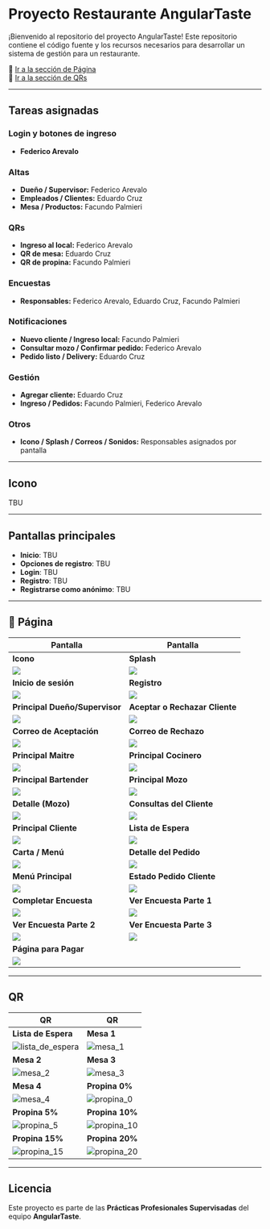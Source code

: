 # Proyecto Restaurante AngularTaste

¡Bienvenido al repositorio del proyecto AngularTaste! Este repositorio contiene el código fuente y los recursos necesarios para desarrollar un sistema de gestión para un restaurante.

📌 [Ir a la sección de Página](#página)  
📌 [Ir a la sección de QRs](#qr)

---

## Tareas asignadas

### Login y botones de ingreso
- **Federico Arevalo**

### Altas
- **Dueño / Supervisor:** Federico Arevalo  
- **Empleados / Clientes:** Eduardo Cruz  
- **Mesa / Productos:** Facundo Palmieri

### QRs
- **Ingreso al local:** Federico Arevalo  
- **QR de mesa:** Eduardo Cruz  
- **QR de propina:** Facundo Palmieri

### Encuestas
- **Responsables:** Federico Arevalo, Eduardo Cruz, Facundo Palmieri

### Notificaciones
- **Nuevo cliente / Ingreso local:** Facundo Palmieri  
- **Consultar mozo / Confirmar pedido:** Federico Arevalo  
- **Pedido listo / Delivery:** Eduardo Cruz

### Gestión
- **Agregar cliente:** Eduardo Cruz  
- **Ingreso / Pedidos:** Facundo Palmieri, Federico Arevalo

### Otros
- **Icono / Splash / Correos / Sonidos:** Responsables asignados por pantalla

---

## Icono

TBU

---

## Pantallas principales

- **Inicio**: TBU  
- **Opciones de registro**: TBU  
- **Login**: TBU  
- **Registro**: TBU  
- **Registrarse como anónimo**: TBU

---

## 📄 Página

| Pantalla                          | Pantalla                        |
|----------------------------------|---------------------------------|
| **Icono**                        | **Splash**                      |
| ![](./assets/img/icono.png)      | ![](./assets/img/splash.png)   |
| **Inicio de sesión**             | **Registro**                    |
| ![](./assets/img/login.png)      | ![](./assets/img/register.png) |
| **Principal Dueño/Supervisor**   | **Aceptar o Rechazar Cliente** |
| ![](./assets/img/duenio.png)     | ![](./assets/img/aprobacion.png) |
| **Correo de Aceptación**         | **Correo de Rechazo**          |
| ![](./assets/img/correo-ok.png)  | ![](./assets/img/correo-no.png) |
| **Principal Maitre**             | **Principal Cocinero**         |
| ![](./assets/img/maitre.png)     | ![](./assets/img/cocinero.png) |
| **Principal Bartender**          | **Principal Mozo**             |
| ![](./assets/img/bartender.png)  | ![](./assets/img/mozo.png)     |
| **Detalle (Mozo)**               | **Consultas del Cliente**      |
| ![](./assets/img/detalle-mozo.png) | ![](./assets/img/consultas.png) |
| **Principal Cliente**            | **Lista de Espera**            |
| ![](./assets/img/cliente.png)    | ![](./assets/img/lista-espera.png) |
| **Carta / Menú**                 | **Detalle del Pedido**         |
| ![](./assets/img/carta.png)      | ![](./assets/img/detalle-pedido.png) |
| **Menú Principal**               | **Estado Pedido Cliente**      |
| ![](./assets/img/menu-principal.png) | ![](./assets/img/estado-cliente.png) |
| **Completar Encuesta**           | **Ver Encuesta Parte 1**       |
| ![](./assets/img/encuesta.png)   | ![](./assets/img/encuesta1.png) |
| **Ver Encuesta Parte 2**         | **Ver Encuesta Parte 3**       |
| ![](./assets/img/encuesta2.png)  | ![](./assets/img/encuesta3.png) |
| **Página para Pagar**            |                                 |
| ![](./assets/img/pago.png)       |                                 |

---

## QR

| QR                                | QR                             |
|----------------------------------|--------------------------------|
| **Lista de Espera**              | **Mesa 1**                     |
| ![lista_de_espera](https://github.com/user-attachments/assets/cd97511d-c6dd-4ba0-96dc-dc96f6bce6b2) | ![mesa_1](https://github.com/user-attachments/assets/8186af39-ec2b-48bc-ba84-e51b1d500919)|
| **Mesa 2**                       | **Mesa 3**                     |
| ![mesa_2](https://github.com/user-attachments/assets/418b4196-1d49-4d1c-8ac0-9d002488925e)|  ![mesa_3](https://github.com/user-attachments/assets/5480d4d1-6f5f-4afd-8c72-26c3f375940b) |
| **Mesa 4**                       | **Propina 0%**                 |
|  ![mesa_4](https://github.com/user-attachments/assets/df748111-1cd1-4aea-8f31-3cc4a1842458) | ![propina_0](https://github.com/user-attachments/assets/26071d89-60bb-455d-be50-1a93e1eaa9f5) |
| **Propina 5%**                   | **Propina 10%**                |
| ![propina_5](https://github.com/user-attachments/assets/a5fd76d5-a84f-4e4f-b551-b6d704122850)   | ![propina_10](https://github.com/user-attachments/assets/c9cdedbf-e7b0-4304-a0c8-8a52320cc0d4)|
| **Propina 15%**                  | **Propina 20%**                |
|![propina_15](https://github.com/user-attachments/assets/3f43fc2f-73a5-474c-8c61-cee8a3fdec89) |![propina_20](https://github.com/user-attachments/assets/2adea7c1-be75-490f-939e-2855bec8384e) |

---

## Licencia

Este proyecto es parte de las **Prácticas Profesionales Supervisadas** del equipo **AngularTaste**.

